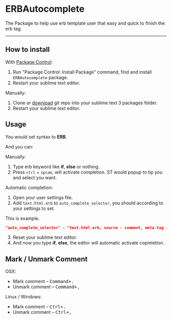ERBAutocomplete
======================
The Package to help use erb template user that easy and quick to finish the erb tag.
***

How to install
-------------

With [Package Control](http://wbond.net/sublime_packages/package_control):

1. Run "Package Control: Install Package" command, find and install `ERBAutocomplete` package.
2. Restart your sublime text editor.


Manually:

1. Clone or [download](https://github.com/CasperLaiTW/ERBAutocomplete/archive/master.zip "download") git repo into your sublime text 3 packages folder.
2. Restart your sublime text editor.


Usage
-------------
You would set syntax to **ERB**.

And you can:

Manually:

1. Type erb keyword like **if**, **else** or nothing.
2. Press `ctrl` + `spcae`, will activate completion. ST would popup to tip you and select you want.

Automatic completion:

1. Open your user settings file.
2. Add `text.html.erb` to `auto_complete_selector`, you should according to your settings to set.

  This is example.
  ```json
  "auto_complete_selector" : "text.html.erb, source - comment, meta.tag - punctuation.definition.tag.begin"
  ```
3. Reset your sublime text editor.
4. And now you type **if**, **else**, the editor will automatic activate copmletion.


Mark / Unmark Comment
-------------
OSX:

* Mark comment – <kbd>Command+.</kbd>
* Unmark comment – <kbd>Command+,</kbd>

Linux / Windows:

* Mark comment – <kbd>Ctrl+.</kbd>
* Unmark comment – <kbd>Ctrl+,</kbd>





